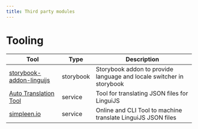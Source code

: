 ```yaml
---
title: Third party modules
---
```


# Tooling

| Tool                                                                               | Type      | Description                                                          |
| ---------------------------------------------------------------------------------- | --------- | -------------------------------------------------------------------- |
| [storybook-addon-linguijs](https://www.npmjs.com/package/storybook-addon-linguijs) | storybook | Storybook addon to provide language and locale switcher in storybook |
| [Auto Translation Tool](https://auto-translation.now.sh/)                          | service   | Tool for translating JSON files for LinguiJS                         |
| [simpleen.io](https://simpleen.io/)                                                | service   | Online and CLI Tool to machine translate LinguiJS JSON files         |
